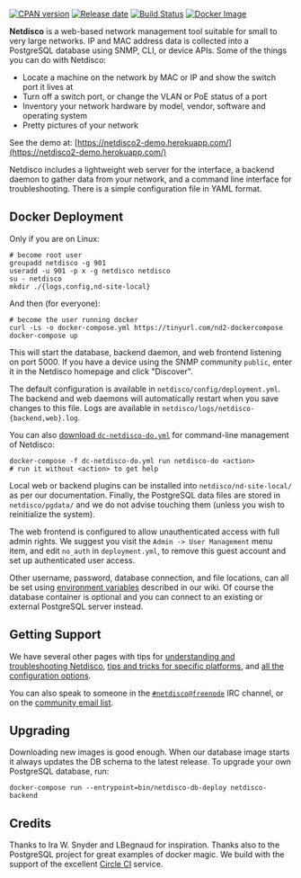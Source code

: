 [![CPAN version](https://badge.fury.io/pl/App-Netdisco.svg)](https://metacpan.org/pod/App::Netdisco)
[![Release date](https://img.shields.io/github/release-date/netdisco/netdisco.svg?label=released)](https://metacpan.org/pod/App::Netdisco)
[![Build Status](https://travis-ci.org/netdisco/netdisco.svg?branch=master)](https://travis-ci.org/netdisco/netdisco)
[![Docker Image](https://img.shields.io/badge/docker%20images-ready-blue.svg)](https://store.docker.com/community/images/netdisco/netdisco)

**Netdisco** is a web-based network management tool suitable for small to very large networks. IP and MAC address data is collected into a PostgreSQL database using SNMP, CLI, or device APIs. Some of the things you can do with Netdisco:

* Locate a machine on the network by MAC or IP and show the switch port it lives at
* Turn off a switch port, or change the VLAN or PoE status of a port
* Inventory your network hardware by model, vendor, software and operating system
* Pretty pictures of your network

See the demo at: [https://netdisco2-demo.herokuapp.com/](https://netdisco2-demo.herokuapp.com/)

Netdisco includes a lightweight web server for the interface, a backend daemon to gather data from your network, and a command line interface for troubleshooting. There is a simple configuration file in YAML format. 

##  Docker Deployment

Only if you are on Linux:

    # become root user
    groupadd netdisco -g 901
    useradd -u 901 -p x -g netdisco netdisco
    su - netdisco
    mkdir ./{logs,config,nd-site-local}

And then (for everyone):

    # become the user running docker
    curl -Ls -o docker-compose.yml https://tinyurl.com/nd2-dockercompose
    docker-compose up

This will start the database, backend daemon, and web frontend listening on port 5000. If you have a device using the SNMP community `public`, enter it in the Netdisco homepage and click "Discover".

The default configuration is available in `netdisco/config/deployment.yml`. The backend and web daemons will automatically restart when you save changes to this file. Logs are available in `netdisco/logs/netdisco-{backend,web}.log`.

You can also [download `dc-netdisco-do.yml`](https://raw.githubusercontent.com/netdisco/netdisco-docker/master/dc-netdisco-do.yml) for command-line management of Netdisco:

    docker-compose -f dc-netdisco-do.yml run netdisco-do <action>
    # run it without <action> to get help

Local web or backend plugins can be installed into `netdisco/nd-site-local/` as per our documentation. Finally, the PostgreSQL data files are stored in `netdisco/pgdata/` and we do not advise touching them (unless you wish to reinitialize the system).

The web frontend is configured to allow unauthenticated access with full admin rights. We suggest you visit the `Admin -> User Management` menu item, and edit `no_auth` in `deployment.yml`, to remove this guest account and set up authenticated user access.

Other username, password, database connection, and file locations, can all be set using [environment variables](https://github.com/netdisco/netdisco/wiki/Environment-Variables) described in our wiki. Of course the database container is optional and you can connect to an existing or external PostgreSQL server instead.

## Getting Support

We have several other pages with tips for [understanding and troubleshooting Netdisco](https://github.com/netdisco/netdisco/wiki/Troubleshooting), [tips and tricks for specific platforms](https://github.com/netdisco/netdisco/wiki/Vendor-Tips), and [all the configuration options](https://github.com/netdisco/netdisco/wiki/Configuration).

You can also speak to someone in the [`#netdisco@freenode`](https://webchat.freenode.net/?randomnick=1&prompt=1&channels=%23netdisco) IRC channel, or on the [community email list](https://lists.sourceforge.net/lists/listinfo/netdisco-users).

## Upgrading

Downloading new images is good enough. When our database image starts it always updates the DB schema to the latest release. To upgrade your own PostgreSQL database, run:

    docker-compose run --entrypoint=bin/netdisco-db-deploy netdisco-backend

## Credits

Thanks to Ira W. Snyder and LBegnaud for inspiration. Thanks also to the PostgreSQL project for great examples of docker magic. We build with the support of the excellent [Circle CI](https://circleci.com/) service. 
